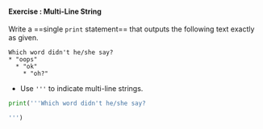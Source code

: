 #### Exercise : Multi-Line String

Write a ==single `print` statement== that outputs the following text exactly as given.<br>

```
Which word didn't he/she say?
* "oops"
  * "ok"
    * "oh?"
```

<panel type="seamless" header="%%:bulb: Tips%%">

* Use `'''` to indicate multi-line strings.

</panel>
<panel type="seamless" header="%%:bulb: Partial solution%%">

```python
print('''Which word didn't he/she say?

''')
```

</panel>